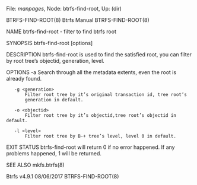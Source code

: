 File: *manpages*,  Node: btrfs-find-root,  Up: (dir)

BTRFS-FIND-ROOT(8)               Btrfs Manual               BTRFS-FIND-ROOT(8)



NAME
       btrfs-find-root - filter to find btrfs root

SYNOPSIS
       btrfs-find-root [options] <dev>

DESCRIPTION
       btrfs-find-root is used to find the satisfied root, you can filter by
       root tree’s objectid, generation, level.

OPTIONS
       -a
           Search through all the metadata extents, even the root is already
           found.

       -g <generation>
           Filter root tree by it’s original transaction id, tree root’s
           generation in default.

       -o <objectid>
           Filter root tree by it’s objectid,tree root’s objectid in default.

       -l <level>
           Filter root tree by B-+ tree’s level, level 0 in default.

EXIT STATUS
       btrfs-find-root will return 0 if no error happened. If any problems
       happened, 1 will be returned.

SEE ALSO
       mkfs.btrfs(8)



Btrfs v4.9.1                      08/06/2017                BTRFS-FIND-ROOT(8)
